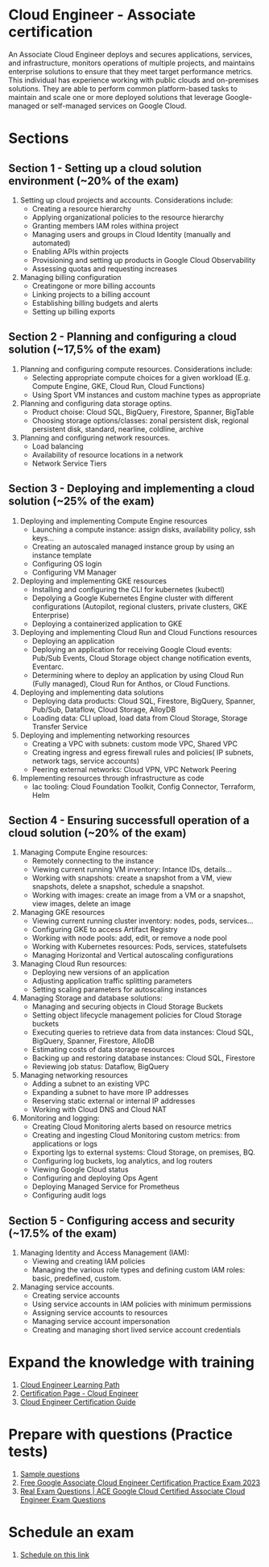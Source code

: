 # Cloud Engineer - Associate certification
An Associate Cloud Engineer deploys and secures applications, services, and infrastructure, monitors operations of multiple projects, and maintains enterprise solutions to ensure that they meet target performance metrics. This individual has experience working with public clouds and on-premises solutions. They are able to perform common platform-based tasks to maintain and scale one or more deployed solutions that leverage Google-managed or self-managed services on Google Cloud.

# Sections
## Section 1 - Setting up a cloud solution environment (~20% of the exam)
1. Setting up cloud projects and accounts. Considerations include:
    - Creating a resource hierarchy
    - Applying organizational policies to the resource hierarchy
    - Granting members IAM roles withina project
    - Managing users and groups in Cloud Identity (manually and automated)
    - Enabling APIs within projects
    - Provisioning and setting up products in Google Cloud Observability
    - Assessing quotas and requesting increases
1. Managing billing configuration
    - Creatingone or more billing accounts
    - Linking projects to a billing account
    - Establishing billing budgets and alerts
    - Setting up billing exports

## Section 2 - Planning and configuring a cloud solution (~17,5% of the exam) 
1. Planning and configuring compute resources. Considerations include:
    - Selecting appropriate compute choices for a given workload (E.g. Compute Engine, GKE, Cloud Run, Cloud Functions)
    - Using Sport VM instances and custom machine types as appropriate
1. Planning and configuring data storage optins.
    - Product choise: Cloud SQL, BigQuery, Firestore, Spanner, BigTable
    - Choosing storage options/classes: zonal persistent disk, regional persistent disk, standard, nearline, coldline, archive
1. Planning and configuring network resources.
    - Load balancing
    - Availability of resource locations in a network
    - Network Service Tiers

## Section 3 - Deploying and implementing a cloud solution (~25% of the exam) 
1. Deploying and implementing Compute Engine resources
    - Launching a compute instance: assign disks, availability policy, ssh keys...
    - Creating an autoscaled managed instance group by using an instance template
    - Configuring OS login
    - Configuring VM Manager
1. Deploying and implementing GKE resources
    - Installing and configuring the CLI for kubernetes (kubectl)
    - Depolying a Google Kubernetes Engine cluster with different configurations (Autopilot, regional clusters, private clusters, GKE Enterprise)
    - Deploying a containerized application to GKE
1. Deploying and implementing Cloud Run and Cloud Functions resources
    - Deploying an application
    - Deploying an application for receiving Google Cloud events: Pub/Sub Events, Cloud Storage object change notification events, Eventarc.
    - Determining where to deploy an application by using Cloud Run (Fully managed), Cloud Run for Anthos, or Cloud Functions.
1. Deploying and implementing data solutions
    - Deploying data products: Cloud SQL, Firestore, BigQuery, Spanner, Pub/Sub, Dataflow, Cloud Storage, AlloyDB
    - Loading data: CLI upload, load data from Cloud Storage, Storage Transfer Service
1. Deploying and implementing networking resources
    - Creating a VPC with subnets: custom mode VPC, Shared VPC
    - Creating ingress and egress firewall rules and policies( IP subnets, network tags, service accounts)
    - Peering external networks: Cloud VPN, VPC Network Peering
1. Implementing resources through infrastructure as code
    - Iac tooling: Cloud Foundation Toolkit, Config Connector, Terraform, Helm
## Section 4 - Ensuring successfull operation of a cloud solution (~20% of the exam)
1. Managing Compute Engine resources:
    - Remotely connecting to the instance
    - Viewing current running VM inventory: Intance IDs, details...
    - Working with snapshots: create a snapshot from a VM, view snapshots, delete a snapshot, schedule a snapshot.
    - Working with images: create an image from a VM or a snapshot, view images, delete an image
1. Managing GKE resources
    - Viewing current running cluster inventory: nodes, pods, services...
    - Configuring GKE to access Artifact Registry
    - Working with node pools: add, edit, or remove a node pool
    - Working with Kubernetes resources: Pods, services, statefulsets
    - Managing Horizontal and Vertical autoscaling configurations
1. Managing Cloud Run resources:
    - Deploying new versions of an application
    - Adjusting application traffic splitting parameters
    - Setting scaling parameters for autoscaling instances
1. Managing Storage and database solutions:
    - Managing and securing objects in Cloud Storage Buckets
    - Setting object lifecycle management policies for Cloud Storage buckets
    - Executing queries to retrieve data from data instances: Cloud SQL, BigQuery, Spanner, Firestore, AlloDB
    - Estimating costs of data storage resources
    - Backing up and restoring database instances: Cloud SQL, Firestore
    - Reviewing job status: Dataflow, BigQuery
1. Managing networking resources
    - Adding a subnet to an existing VPC
    - Expanding a subnet to have more IP addresses
    - Reserving static external or internal IP addresses
    - Working with Cloud DNS and Cloud NAT
1. Monitoring and logging:
    - Creating Cloud Monitoring alerts based on resource metrics
    - Creating and ingesting Cloud Monitoring custom metrics: from applications or logs
    - Exporting lgs to external systems: Cloud Storage, on premises, BQ.
    - Configuring log buckets, log analytics, and log routers
    - Viewing Google Cloud status
    - Configuring and deploying Ops Agent
    - Deploying Managed Service for Prometheus
    - Configuring audit logs
## Section 5 - Configuring access and security (~17.5% of the exam)
1. Managing Identity and Access Management (IAM):
    - Viewing and creating IAM policies
    - Managing the various role types and defining custom IAM roles: basic, predefined, custom.
1. Managing service accounts.
    - Creating service accounts
    - Using service accounts in IAM policies with minimum permissions
    - Assigning service accounts to resources
    - Managing service account impersonation
    - Creating and managing short lived service account credentials

# Expand the knowledge with training
1. [Cloud Engineer Learning Path](https://www.cloudskillsboost.google/paths/11)
1. [Certification Page - Cloud Engineer](https://cloud.google.com/learn/certification/cloud-engineer)
1. [Cloud Engineer Certification Guide](https://cloud.google.com/learn/certification/guides/cloud-engineer)



# Prepare with questions (Practice tests)
1. [Sample questions](https://docs.google.com/forms/d/e/1FAIpQLSfexWKtXT2OSFJ-obA4iT3GmzgiOCGvjrT9OfxilWC1yPtmfQ/viewform)
1. [Free Google Associate Cloud Engineer Certification Practice Exam 2023](https://www.youtube.com/watch?v=9CEJ1YYgsJk)
1. [Real Exam Questions | ACE Google Cloud Certified Associate Cloud Engineer Exam Questions](https://www.youtube.com/watch?v=5kJ9Vb-7ZH0)

# Schedule an exam
1. [Schedule on this link](https://cp.certmetrics.com/google/en/home/dashboard)